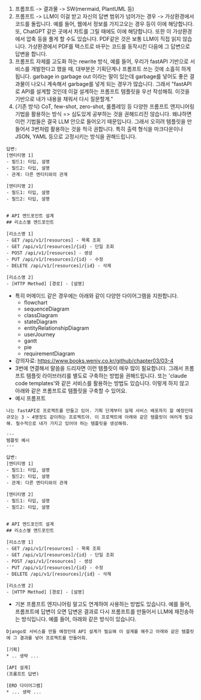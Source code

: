 1. 프롬프트 -> 결과물 -> SW(mermaid, PlantUML 등)
2. 프롬프트 -> LLM이 이걸 받고 자신의 답변 범위가 넘어가는 경우 -> 가상환경에서 코드를 돌립니다. 예를 들어, 웹에서 정보를 가지고오는 경우 등이 이에 해당합니다. 또, ChatGPT 같은 곳에서 차트를 그릴 때에도 이에 해당합니다. 또한 이 가상환경에서 압축 등을 풀게 할 수도 있습니다. PDF같은 것은 보통 LLM이 직접 읽지 않습니다. 가상환경에서 PDF를 텍스트로 바꾸는 코드를 동작시킨 다음에 그 답변으로 답변을 합니다.
3. 프롬프트 자체를 고도화 하는 rewrite 방식, 예를 들어, 우리가 fastAPI 기반으로 서비스를 개발한다고 했을 때, 대부분은 기획단계나 프롬프트 쓰는 것에 소흘히 하게 됩니다. garbage in garbage out 이라는 말이 있는데 garbage를 넣어도 좋은 결과물이 나오니 계속해서 garbage를 넣게 되는 경우가 많습니다. 그래서 "fastAPI로 API를 설계할 것인데 이걸 설계하는 프롬프트 템플릿을 우선 작성해줘. 이것을 기반으로 내가 내용을 채워서 다시 질문할게."
4. (기존 방식) CoT, few-shot, zero-shot, 롤플레잉 등 다양한 프롬프트 엔지니어링 기법을 활용하는 방식 => 심도있게 공부하는 것을 권해드리진 않습니다. 왜냐하면 이런 기법들은 결국 LLM 안으로 들어오기 때문입니다. 그래서 오히려 템플릿을 만들어서 3번처럼 활용하는 것을 적극 권합니다. 특히 출력 형식을 마크다운이나 JSON, YAML 등으로 고정시키는 방식을 권해드립니다.

```
답변: 
[엔티티명 1]
- 필드1: 타입, 설명
- 필드2: 타입, 설명
- 관계: 다른 엔티티와의 관계

[엔티티명 2]
- 필드1: 타입, 설명
- 필드2: 타입, 설명


# API 엔드포인트 설계
## 리소스별 엔드포인트

[리소스명 1]
- GET /api/v1/[resources] - 목록 조회
- GET /api/v1/[resources]/{id} - 단일 조회
- POST /api/v1/[resources] - 생성
- PUT /api/v1/[resources]/{id} - 수정
- DELETE /api/v1/[resources]/{id} - 삭제

[리소스명 2]
- [HTTP Method] [경로] - [설명]
```


* 특히 머메이드 같은 경우에는 아래와 같이 다양한 다이어그램을 지원합니다.
  - flowchart
  - sequenceDiagram
  - classDiagram
  - stateDiagram
  - entityRelationshipDiagram
  - userJourney
  - gantt
  - pie
  - requirementDiagram
* 강의자료: https://www.books.weniv.co.kr/github/chapter03/03-4
* 3번에 연결해서 말씀을 드리자면 이런 템플릿이 매우 많이 필요합니다. 그래서 프롬프트 템플릿 라이브러리를 별도로 구축하는 방법을 권해드립니다. 또는 'claude code templates'와 같은 서비스를 활용하는 방법도 있습니다. 이렇게 하지 않고 아래와 같은 프롬프트로 템플릿을 구축할 수 있어요.
* 예시 프롬프트
```
나는 fastAPI로 프로젝트를 만들고 있어. 기획 단계부터 실제 서비스 배포까지 할 예정인데 규모는 3 ~ 4명정도 같이하는 프로젝트야. 이 프로젝트에 아래와 같은 템플릿이 여러개 필요해. 필수적으로 내가 가지고 있어야 하는 템플릿을 생성해줘.

---
템플릿 예시
---

답변: 
[엔티티명 1]
- 필드1: 타입, 설명
- 필드2: 타입, 설명
- 관계: 다른 엔티티와의 관계

[엔티티명 2]
- 필드1: 타입, 설명
- 필드2: 타입, 설명


# API 엔드포인트 설계
## 리소스별 엔드포인트

[리소스명 1]
- GET /api/v1/[resources] - 목록 조회
- GET /api/v1/[resources]/{id} - 단일 조회
- POST /api/v1/[resources] - 생성
- PUT /api/v1/[resources]/{id} - 수정
- DELETE /api/v1/[resources]/{id} - 삭제

[리소스명 2]
- [HTTP Method] [경로] - [설명]
```

* 기본 프롬프트 엔지니어링 말고도 연계하여 사용하는 방법도 있습니다. 예를 들어, 프롬프트에 답변이 오면 답변온 결과로 다시 프롬프트를 만들어서 LLM에 재전송하는 방식입니다. 예를 들어, 아래와 같은 방식이 있습니다.

```
Django로 서비스를 만들 예정인데 API 설계가 필요해 이 설계를 해주고 아래와 같은 템플릿에 그 결과를 넣어 프로젝트를 만들어줘.

[기획]
* .. 생략 ...

[API 설계]
(프롬프트 답변)

[ERD 다이어그램]
* ... 생략 ...
```